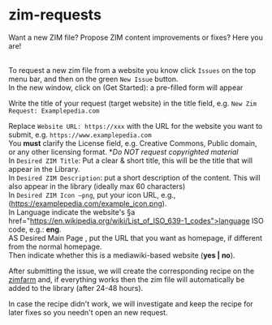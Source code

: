# zim-requests<br>
Want a new ZIM file? Propose ZIM content improvements or fixes? Here you are!<br><br>

To request a new zim file from a website you know click `Issues` on the top menu bar, and then on the green `New Issue` button.<br>
In the new window, click on (Get Started): a pre-filled form will appear<br>

Write the title of your request (target website) in the title field, e.g. `New Zim Request: Examplepedia.com`<br>

Replace `Website URL: https://xxx` with the URL for the website you want to submit, e.g. `https://www.examplepedia.com`<br>
You **must** clarify the License field, e.g. Creative Commons, Public domain, or any other licensing format. **Do NOT request copyrighted material*<br>
In `Desired ZIM Title`: Put a clear & short title, this will be the title that will appear in the Library.<br>
In `Desired ZIM Description`: put a short description of the content. This will also appear in the library (ideally max 60 characters)<br>
In `Desired ZIM Icon –png`, put your icon URL, e.g., (https://examplepedia.com/example_icon.png).<br>
In Language indicate the website's §a href="https://en.wikipedia.org/wiki/List_of_ISO_639-1_codes">language ISO code</a>, e.g.: **eng**. <br>
AS Desired Main Page , put the URL that you want as homepage, if different from the normal homepage. <br>
Then indicate whether this is a mediawiki-based website (**yes | no**).  <br>

After submitting the issue, we will create the corresponding recipe on the <a href="https://farm.openzim.org/">zimfarm</a> and, if everything works then the zim file will automatically be added to the library (after 24-48 hours).  <br>

In case the recipe didn't work, we will investigate and keep the recipe for later fixes so you needn't open an new request.  <br>
